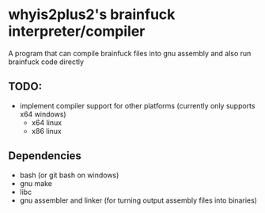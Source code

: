 # whyis2plus2's brainfuck interpreter/compiler
A program that can compile brainfuck files into gnu assembly and also run brainfuck code directly

## TODO:
- implement compiler support for other platforms (currently only supports x64 windows)
  - x64 linux
  - x86 linux
 
## Dependencies
- bash (or git bash on windows)
- gnu make
- libc
- gnu assembler and linker (for turning output assembly files into binaries)
